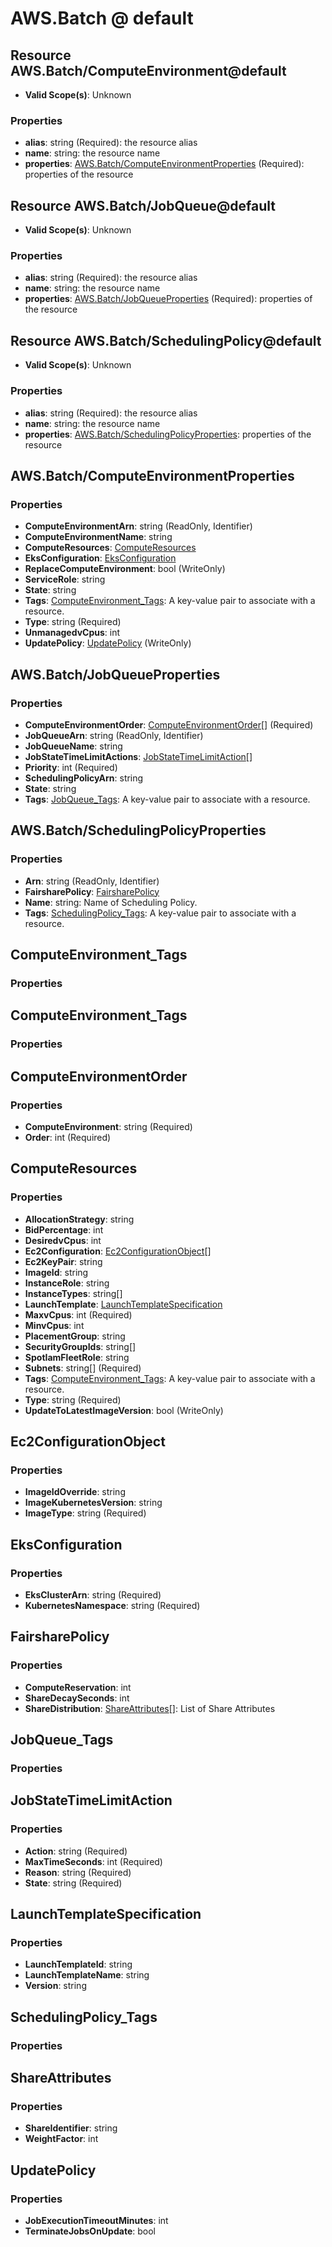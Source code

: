 # AWS.Batch @ default

## Resource AWS.Batch/ComputeEnvironment@default
* **Valid Scope(s)**: Unknown
### Properties
* **alias**: string (Required): the resource alias
* **name**: string: the resource name
* **properties**: [AWS.Batch/ComputeEnvironmentProperties](#awsbatchcomputeenvironmentproperties) (Required): properties of the resource

## Resource AWS.Batch/JobQueue@default
* **Valid Scope(s)**: Unknown
### Properties
* **alias**: string (Required): the resource alias
* **name**: string: the resource name
* **properties**: [AWS.Batch/JobQueueProperties](#awsbatchjobqueueproperties) (Required): properties of the resource

## Resource AWS.Batch/SchedulingPolicy@default
* **Valid Scope(s)**: Unknown
### Properties
* **alias**: string (Required): the resource alias
* **name**: string: the resource name
* **properties**: [AWS.Batch/SchedulingPolicyProperties](#awsbatchschedulingpolicyproperties): properties of the resource

## AWS.Batch/ComputeEnvironmentProperties
### Properties
* **ComputeEnvironmentArn**: string (ReadOnly, Identifier)
* **ComputeEnvironmentName**: string
* **ComputeResources**: [ComputeResources](#computeresources)
* **EksConfiguration**: [EksConfiguration](#eksconfiguration)
* **ReplaceComputeEnvironment**: bool (WriteOnly)
* **ServiceRole**: string
* **State**: string
* **Tags**: [ComputeEnvironment_Tags](#computeenvironmenttags): A key-value pair to associate with a resource.
* **Type**: string (Required)
* **UnmanagedvCpus**: int
* **UpdatePolicy**: [UpdatePolicy](#updatepolicy) (WriteOnly)

## AWS.Batch/JobQueueProperties
### Properties
* **ComputeEnvironmentOrder**: [ComputeEnvironmentOrder](#computeenvironmentorder)[] (Required)
* **JobQueueArn**: string (ReadOnly, Identifier)
* **JobQueueName**: string
* **JobStateTimeLimitActions**: [JobStateTimeLimitAction](#jobstatetimelimitaction)[]
* **Priority**: int (Required)
* **SchedulingPolicyArn**: string
* **State**: string
* **Tags**: [JobQueue_Tags](#jobqueuetags): A key-value pair to associate with a resource.

## AWS.Batch/SchedulingPolicyProperties
### Properties
* **Arn**: string (ReadOnly, Identifier)
* **FairsharePolicy**: [FairsharePolicy](#fairsharepolicy)
* **Name**: string: Name of Scheduling Policy.
* **Tags**: [SchedulingPolicy_Tags](#schedulingpolicytags): A key-value pair to associate with a resource.

## ComputeEnvironment_Tags
### Properties

## ComputeEnvironment_Tags
### Properties

## ComputeEnvironmentOrder
### Properties
* **ComputeEnvironment**: string (Required)
* **Order**: int (Required)

## ComputeResources
### Properties
* **AllocationStrategy**: string
* **BidPercentage**: int
* **DesiredvCpus**: int
* **Ec2Configuration**: [Ec2ConfigurationObject](#ec2configurationobject)[]
* **Ec2KeyPair**: string
* **ImageId**: string
* **InstanceRole**: string
* **InstanceTypes**: string[]
* **LaunchTemplate**: [LaunchTemplateSpecification](#launchtemplatespecification)
* **MaxvCpus**: int (Required)
* **MinvCpus**: int
* **PlacementGroup**: string
* **SecurityGroupIds**: string[]
* **SpotIamFleetRole**: string
* **Subnets**: string[] (Required)
* **Tags**: [ComputeEnvironment_Tags](#computeenvironmenttags): A key-value pair to associate with a resource.
* **Type**: string (Required)
* **UpdateToLatestImageVersion**: bool (WriteOnly)

## Ec2ConfigurationObject
### Properties
* **ImageIdOverride**: string
* **ImageKubernetesVersion**: string
* **ImageType**: string (Required)

## EksConfiguration
### Properties
* **EksClusterArn**: string (Required)
* **KubernetesNamespace**: string (Required)

## FairsharePolicy
### Properties
* **ComputeReservation**: int
* **ShareDecaySeconds**: int
* **ShareDistribution**: [ShareAttributes](#shareattributes)[]: List of Share Attributes

## JobQueue_Tags
### Properties

## JobStateTimeLimitAction
### Properties
* **Action**: string (Required)
* **MaxTimeSeconds**: int (Required)
* **Reason**: string (Required)
* **State**: string (Required)

## LaunchTemplateSpecification
### Properties
* **LaunchTemplateId**: string
* **LaunchTemplateName**: string
* **Version**: string

## SchedulingPolicy_Tags
### Properties

## ShareAttributes
### Properties
* **ShareIdentifier**: string
* **WeightFactor**: int

## UpdatePolicy
### Properties
* **JobExecutionTimeoutMinutes**: int
* **TerminateJobsOnUpdate**: bool

